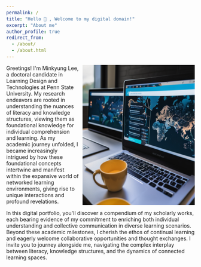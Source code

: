 ```yaml
---
permalink: /
title: "Hello 👋 , Welcome to my digital domain!"
excerpt: "About me"
author_profile: true
redirect_from: 
  - /about/
  - /about.html
---
```


<div>
  <img src="images/0virtualclass.png" alt="Virtual Class" style="float:right; margin-left:10px; margin-bottom:10px;" width="300px">

  Greetings! I'm Minkyung Lee, a doctoral candidate in Learning Design and Technologies at Penn State University. My research endeavors are rooted in understanding the nuances of literacy and knowledge structures, viewing them as foundational knowledge for individual comprehension and learning. As my academic journey unfolded, I became increasingly intrigued by how these foundational concepts intertwine and manifest within the expansive world of networked learning environments, giving rise to unique interactions and profound revelations.

  In this digital portfolio, you'll discover a compendium of my scholarly works, each bearing evidence of my commitment to enriching both individual understanding and collective communication in diverse learning scenarios. Beyond these academic milestones, I cherish the ethos of continual learning and eagerly welcome collaborative opportunities and thought exchanges. I invite you to journey alongside me, navigating the complex interplay between literacy, knowledge structures, and the dynamics of connected learning spaces.
</div>
